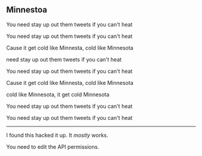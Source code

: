 Minnestoa
---

You need stay up out them tweets if you can't heat

You need stay up out them tweets if you can't heat

Cause it get cold like Minnesta, cold like Minnesota

need stay up out them tweets if you can't heat

You need stay up out them tweets if you can't heat

Cause it get cold like Minnesta, cold like Minnesota

cold like Minnesota, it get cold Minnesota

You need stay up out them tweets if you can't heat

You need stay up out them tweets if you can't heat

---

I found this hacked it up. It _mostly_ works.

You need to edit the API permissions.
